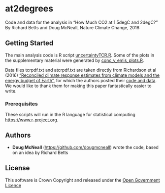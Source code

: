 # at2degrees

Code and data for the analysis in “How Much CO2 at 1.5degC and 2degC?” By Richard Betts and Doug McNeall, Nature Climate Change, 2018

## Getting Started

The main analysis code is R script [uncertaintyTCR.R](https://github.com/dougmcneall/at2degreesgit/blob/master/uncertaintyTCR.R). Some of the plots in the supplementary material were generated by [conc_v_emis_plots.R](https://github.com/dougmcneall/at2degreesgit/blob/master/conc_v_emis_plots.R).

Data files tcrpdf.txt and atcrpdf.txt are taken directly from Richardson et al (2016)
[“Reconciled climate response estimates from climate models and the energy budget of Earth”](https://www.nature.com/articles/nclimate3066), for which the authors posted their [code and data](http://www-users.york.ac.uk/~kdc3/papers/reconciled2016/). We would like to thank them for making this paper fantastically easier to write.


### Prerequisites

These scripts will run in the R language for statistical computing https://www.r-project.org.


## Authors

* **Doug McNeall** (https://github.com/dougmcneall) wrote the code, based on an idea by Richard Betts


## License

This software is Crown Copyright and released under the [Open Government Licence](http://www.nationalarchives.gov.uk/doc/open-government-licence/version/3/)
